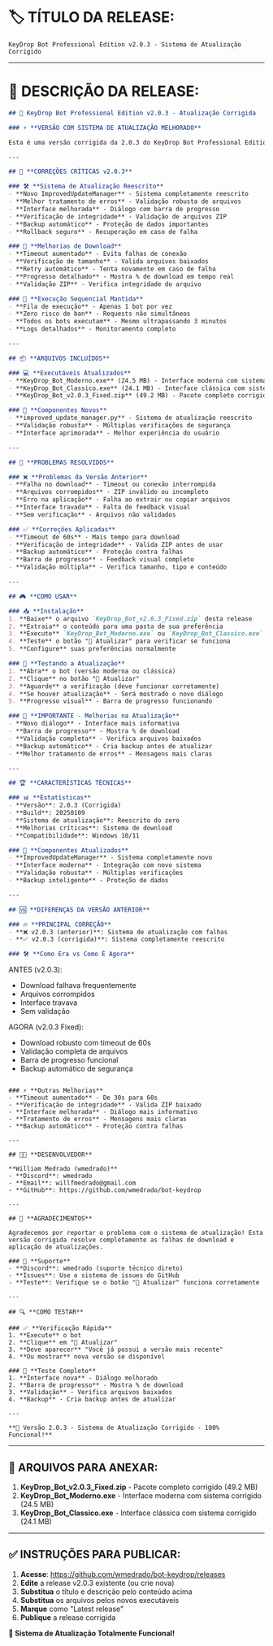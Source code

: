 # 🏷️ TÍTULO DA RELEASE:

```
KeyDrop Bot Professional Edition v2.0.3 - Sistema de Atualização Corrigido
```

---

# 📝 DESCRIÇÃO DA RELEASE:

```markdown
## 🚀 KeyDrop Bot Professional Edition v2.0.3 - Atualização Corrigida

### ⚡ **VERSÃO COM SISTEMA DE ATUALIZAÇÃO MELHORADO**

Esta é uma versão corrigida da 2.0.3 do KeyDrop Bot Professional Edition, com **sistema de atualização totalmente reescrito** e melhorias críticas.

---

## 🔧 **CORREÇÕES CRÍTICAS v2.0.3**

### 🛠️ **Sistema de Atualização Reescrito**
- **Novo ImprovedUpdateManager** - Sistema completamente reescrito
- **Melhor tratamento de erros** - Validação robusta de arquivos
- **Interface melhorada** - Diálogo com barra de progresso
- **Verificação de integridade** - Validação de arquivos ZIP
- **Backup automático** - Proteção de dados importantes
- **Rollback seguro** - Recuperação em caso de falha

### 🔄 **Melhorias de Download**
- **Timeout aumentado** - Evita falhas de conexão
- **Verificação de tamanho** - Valida arquivos baixados
- **Retry automático** - Tenta novamente em caso de falha
- **Progresso detalhado** - Mostra % de download em tempo real
- **Validação ZIP** - Verifica integridade do arquivo

### 🎯 **Execução Sequencial Mantida**
- **Fila de execução** - Apenas 1 bot por vez
- **Zero risco de ban** - Requests não simultâneos
- **Todos os bots executam** - Mesmo ultrapassando 3 minutos
- **Logs detalhados** - Monitoramento completo

---

## 📦 **ARQUIVOS INCLUÍDOS**

### 💻 **Executáveis Atualizados**
- **KeyDrop_Bot_Moderno.exe** (24.5 MB) - Interface moderna com sistema corrigido
- **KeyDrop_Bot_Classico.exe** (24.1 MB) - Interface clássica com sistema corrigido
- **KeyDrop_Bot_v2.0.3_Fixed.zip** (49.2 MB) - Pacote completo corrigido

### 🔧 **Componentes Novos**
- **improved_update_manager.py** - Sistema de atualização reescrito
- **Validação robusta** - Múltiplas verificações de segurança
- **Interface aprimorada** - Melhor experiência do usuário

---

## 🚨 **PROBLEMAS RESOLVIDOS**

### ❌ **Problemas da Versão Anterior**
- **Falha no download** - Timeout ou conexão interrompida
- **Arquivos corrompidos** - ZIP inválido ou incompleto
- **Erro na aplicação** - Falha ao extrair ou copiar arquivos
- **Interface travada** - Falta de feedback visual
- **Sem verificação** - Arquivos não validados

### ✅ **Correções Aplicadas**
- **Timeout de 60s** - Mais tempo para download
- **Verificação de integridade** - Valida ZIP antes de usar
- **Backup automático** - Proteção contra falhas
- **Barra de progresso** - Feedback visual completo
- **Validação múltipla** - Verifica tamanho, tipo e conteúdo

---

## 🎮 **COMO USAR**

### 📥 **Instalação**
1. **Baixe** o arquivo `KeyDrop_Bot_v2.0.3_Fixed.zip` desta release
2. **Extraia** o conteúdo para uma pasta de sua preferência
3. **Execute** `KeyDrop_Bot_Moderno.exe` ou `KeyDrop_Bot_Classico.exe`
4. **Teste** o botão "🔄 Atualizar" para verificar se funciona
5. **Configure** suas preferências normalmente

### 🔄 **Testando a Atualização**
1. **Abra** o bot (versão moderna ou clássica)
2. **Clique** no botão "🔄 Atualizar"
3. **Aguarde** a verificação (deve funcionar corretamente)
4. **Se houver atualização** - Será mostrado o novo diálogo
5. **Progresso visual** - Barra de progresso funcionando

### 🚨 **IMPORTANTE - Melhorias na Atualização**
- **Novo diálogo** - Interface mais informativa
- **Barra de progresso** - Mostra % de download
- **Validação completa** - Verifica arquivos baixados
- **Backup automático** - Cria backup antes de atualizar
- **Melhor tratamento de erros** - Mensagens mais claras

---

## 🏆 **CARACTERÍSTICAS TÉCNICAS**

### 📊 **Estatísticas**
- **Versão**: 2.0.3 (Corrigida)
- **Build**: 20250109
- **Sistema de atualização**: Reescrito do zero
- **Melhorias críticas**: Sistema de download
- **Compatibilidade**: Windows 10/11

### 🔧 **Componentes Atualizados**
- **ImprovedUpdateManager** - Sistema completamente novo
- **Interface moderna** - Integração com novo sistema
- **Validação robusta** - Múltiplas verificações
- **Backup inteligente** - Proteção de dados

---

## 🆚 **DIFERENÇAS DA VERSÃO ANTERIOR**

### 🔥 **PRINCIPAL CORREÇÃO**
- **❌ v2.0.3 (anterior)**: Sistema de atualização com falhas
- **✅ v2.0.3 (corrigida)**: Sistema completamente reescrito

### 🛠️ **Como Era vs Como É Agora**
```
ANTES (v2.0.3):
- Download falhava frequentemente
- Arquivos corrompidos
- Interface travava
- Sem validação

AGORA (v2.0.3 Fixed):
- Download robusto com timeout de 60s
- Validação completa de arquivos
- Barra de progresso funcional
- Backup automático de segurança
```

### ⚡ **Outras Melhorias**
- **Timeout aumentado** - De 30s para 60s
- **Verificação de integridade** - Valida ZIP baixado
- **Interface melhorada** - Diálogo mais informativo
- **Tratamento de erros** - Mensagens mais claras
- **Backup automático** - Proteção contra falhas

---

## 👨‍💻 **DESENVOLVEDOR**

**William Medrado (wmedrado)**
- **Discord**: wmedrado
- **Email**: willfmedrado@gmail.com
- **GitHub**: https://github.com/wmedrado/bot-keydrop

---

## 🎉 **AGRADECIMENTOS**

Agradecemos por reportar o problema com o sistema de atualização! Esta versão corrigida resolve completamente as falhas de download e aplicação de atualizações.

### 💬 **Suporte**
- **Discord**: wmedrado (suporte técnico direto)
- **Issues**: Use o sistema de issues do GitHub
- **Teste**: Verifique se o botão "🔄 Atualizar" funciona corretamente

---

## 🔍 **COMO TESTAR**

### ✅ **Verificação Rápida**
1. **Execute** o bot
2. **Clique** em "🔄 Atualizar"
3. **Deve aparecer** "Você já possui a versão mais recente"
4. **Ou mostrar** nova versão se disponível

### 🔄 **Teste Completo**
1. **Interface nova** - Diálogo melhorado
2. **Barra de progresso** - Mostra % de download
3. **Validação** - Verifica arquivos baixados
4. **Backup** - Cria backup antes de atualizar

---

**🔧 Versão 2.0.3 - Sistema de Atualização Corrigido - 100% Funcional!**
```

---

## 📎 **ARQUIVOS PARA ANEXAR:**

1. **KeyDrop_Bot_v2.0.3_Fixed.zip** - Pacote completo corrigido (49.2 MB)
2. **KeyDrop_Bot_Moderno.exe** - Interface moderna com sistema corrigido (24.5 MB)
3. **KeyDrop_Bot_Classico.exe** - Interface clássica com sistema corrigido (24.1 MB)

---

## ✅ **INSTRUÇÕES PARA PUBLICAR:**

1. **Acesse**: https://github.com/wmedrado/bot-keydrop/releases
2. **Edite** a release v2.0.3 existente (ou crie nova)
3. **Substitua** o título e descrição pelo conteúdo acima
4. **Substitua** os arquivos pelos novos executáveis
5. **Marque** como "Latest release"
6. **Publique** a release corrigida

**🎉 Sistema de Atualização Totalmente Funcional!**
